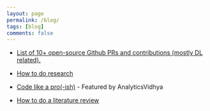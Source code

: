 ```yaml
---
layout: page
permalink: /blog/
tags: [blog]
comments: false
---
```


* [List of 10+ open-source Github PRs and contributions (mostly DL related).](https://github.com/shubhamagarwal92/contribs_PRs)

* [How to do research](https://medium.com/@shubhamagarwal92/how-to-do-research-a-ph-d-student-narrative-bca8dc2dd39e)

* [Code like a pro(-ish)](https://medium.com/@shubhamagarwal92/code-like-a-pro-ish-right-from-101-tools-from-a-deep-learning-perspective-34d8df1e38e) - Featured by AnalyticsVidhya

* [How to do a literature review](https://medium.com/@shubhamagarwal92/how-to-do-a-literature-review-research-101-5c5206039c32)
